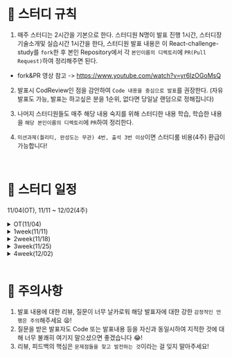 # 📢 스터디 규칙
1. 매주 스터디는 2시간을 기본으로 한다. 스터디원 N명이 발표 진행 1시간, 스터디장 기술소개및 실습시간 1시간을 한다, 스터디원 발표 내용은 이 React-challenge-study를 `fork`한 후 본인 Repository에서 각 `본인이름의 디렉토리`에 `PR(Pull Request)`하여 정리해주면 된다.
* fork&PR 영상 참고 -> https://www.youtube.com/watch?v=yr6IzOGoMsQ

2. 발표시 CodReview인 점을 감안하여 `Code 내용을 중심으로 발표`를 권장한다. (자유발표도 가능, 발표는 하고싶은 분을 1순위, 없다면 당일날 랜덤으로 정해집니다)

3. 나머지 스터디원들도 매주 해당 내용 숙지를 위해 스터디한 내용 학습, 학습한 내용을 `해당 본인이름의 디렉토리`에 `PR`하여 정리한다.

4. `미션과제(퀄리티, 완성도는 무관) 4번, 출석 3번 이상`이면 스터디룸 비용(4주) 환급이 가능합니다!

<br>

# 📅 스터디 일정
11/04(OT), 11/11 ~ 12/02(4주)

<details>
<summary>OT(11/04)</summary>
<div markdown="1">

* 아이스브레이킹 시간(자기 소개 등등..)
* 스터디 취지, 방향, 구성 방식 설명
* 미션 과제 소개
```
1) 사용 툴 설치및 이해하기
 * VSC(추천-플러그인 설치) 
 * IntelliJ(얼티메이트 버전 추천-플러그인 설치)
 * MySQL8.0, DB 접속 HediSQL or workbench
 * e2e 테스트용 postman
 * git/github

2) 해당 레포지토리 fork & PR 해보기

3) Setting 환경 -> REST API springBoot + JPA + MySQL
  * SpringBoot REST API CRUD 기능 postman으로 확인

4) REST API Enttiy는 자기가 좋아하는 도메인으로 ex. Blog(entity)
name, content, createdAt, modifiedAt 필드 구현 

5) react 관련 강의 추천목록 감상 (노션정리 참조)
```
* 환경셋팅 - https://www.notion.so/Tool-bb4d80cb1a094696b8ff27f4cd52bb00?pvs=4
* 노션정리 - https://www.notion.so/c04c35eb80be489d8c2d2c6018ed1d3c?pvs=4

</div>
</details>

<details>
<summary>1week(11/11)</summary>
<div markdown="1">

* 리액트 - WS 외 필요한 웹 구동 서버 도식도 설명
* 리액트에 필요한 모던자바스트립트(ES6) 설명
* 브라우저 동작 원리 -> SPA 라이브러이의 VDOM(Virtual DOM)
* 리액트의 JSX 문법 정리
* 리액트 Vite 프로젝트
  - port 고정 설정
  - Strict Mode 삭제
  - SpringBoot GET API 연동 return 내 코드 랜더링 확인 -> map 사용
* CORS 연동 - 서버단에서 설정 

미션
```
1) GET List API 연동 인증

2) 모던 자바스크립트 -> 예시 내용 이해해보기 // 공유한 `기본 자바스크립트 정리` 노션 정리 참조

3) 리액트 나머지 CRUD 내용 본인 프로젝트에 적용해보기
=> 참고 영상 : https://www.youtube.com/watch?v=hHRLN9j1kqI

4) 간단하게 오늘 배운 내용 정리하기
```
* 기본자바스크립트 정리 - https://www.notion.so/bffd371d38894f1e91fa91ea1a4728bc?pvs=4
* 노션정리 - https://www.notion.so/1week-37f14aaa17e6460e87416f8095024789?pvs=4


</div>
</details>

</details>

<details>
<summary>2week(11/18)</summary>
<div markdown="1">

* bootstrap 디자인 설정 -> 간단한 컴포넌트 사용 ex. button, table
* springboot 내 controller단 CORS 설정 설명
* Component 설계 -> App.jsx의 return 문 내부는 component로 정리
  * List component 제작
  * props vs state
* axios 통신 Service 파일로 이관
* React Hooks - useState(), useEffect() 설명
* JSX 내 function event Handling 유의사항
* React Router 로 component path 기입

미션
```
* 3주차 본인 도메인에 맞는 CRUD 최소기능 만들어오기 
참고) https://www.youtube.com/watch?v=hHRLN9j1kqI
```
* 노션정리 - https://www.notion.so/2week-ae81a4f7157444f2a677c447fa8ec9de?pvs=4


</div>
</details>

<details>
<summary>3week(11/25)</summary>
<div markdown="1">

* axios 인스턴스 모듈화 정리 -> Service 파일로 구성
* Component 설계 -> Route 로 정리
  * 패키지 구성  
* React Hooks - useState(), useEffect() 외 router hooks 설명
  * useParams()
  * useNavigate()  
* 그외
  * 유효성 검사 input function
  * Date 타입 포멧 function 
* React Tools 프로그램 소개

미션
```
* 서버 인증인가 security ->  jwt 필터 스터디해오기
```
* security 인증인가 & jwt 자료
  * https://velog.io/@mooh2jj/Security-인증인가처리
  * https://velog.io/@mooh2jj/SpringBoot-JWT-인증인가처리
* 노션정리 - https://www.notion.so/3week-498ed09fc0534fa5b2d17148b1f0e910?pvs=4


</div>
</details>

<details>
<summary>4week(12/02)</summary>
<div markdown="1">

* 로그인 - 인증, 인가, 로그아웃 flow
* 세션 vs 쿠키 vs token(jwt)
* Spring security 내 필터 구성
* jwt 인증 flow
* 서버단 설정
* 프론트 설정
  * session storage vs local storage
  * axios interceptor request
* accessToken vs refreshToken 그리고 보안쿠키 활용

미션
```
* 서버 인증인가 security ->  jwt 인증 방식 -> accessToken & refresh token 반환 api 구현
```
* 노션정리 - https://www.notion.so/4week-ac04e6fa59b34481a6f1b10960894250?pvs=4

</div>
</details>

<br>


# 🎃 주의사항

1. 발표 내용에 대한 리뷰, 질문이 너무 날카로워 해당 발표자에 대한 강한 `감정적인 언행은 주의`해주세요 😫!
2. 질문을 받은 발표자도 Code 또는 발표내용 등을 자신과 동일시하여 지적한 것에 대해 너무 불쾌히 여기지 말으셨으면 좋겠습니다 😂!
3. 리뷰, 피드백의 핵심은 `문제점들을 찾고 발전하는 것`이라는 걸 잊지 말아주세요!
